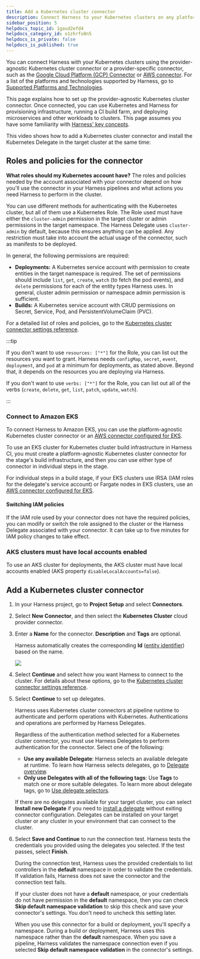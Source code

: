 ```yaml
---
title: Add a Kubernetes cluster connector
description: Connect Harness to your Kubernetes clusters on any platform.
sidebar_position: 5
helpdocs_topic_id: 1gaud2efd4
helpdocs_category_id: o1zhrfo8n5
helpdocs_is_private: false
helpdocs_is_published: true
---
```


You can connect Harness with your Kubernetes clusters using the provider-agnostic Kubernetes cluster connector or a provider-specific connector, such as the [Google Cloud Platform (GCP) Connector](./connect-to-google-cloud-platform-gcp.md) or [AWS connector](./add-aws-connector.md). For a list of the platforms and technologies supported by Harness, go to [Supported Platforms and Technologies](../../../../docs/get-started/supported-platforms-and-technologies.md).

This page explains how to set up the provider-agnostic Kubernetes cluster connector. Once connected, you can use Kubernetes and Harness for provisioning infrastructure, running a CI build farm, and deploying microservices and other workloads to clusters. This page assumes you have some familiarity with [Harness' key concepts](../../../get-started/key-concepts.md).

This video shows how to add a Kubernetes cluster connector and install the Kubernetes Delegate in the target cluster at the same time:

<!-- Video:
https://www.youtube.com/embed/wUC23lmqfnY-->
<DocVideo src="https://www.youtube.com/embed/wUC23lmqfnY" />

## Roles and policies for the connector

**What roles should my Kubernetes account have?** The roles and policies needed by the account associated with your connector depend on how you'll use the connector in your Harness pipelines and what actions you need Harness to perform in the cluster.

You can use different methods for authenticating with the Kubernetes cluster, but all of them use a Kubernetes Role. The Role used must have either the `cluster-admin` permission in the target cluster or admin permissions in the target namespace. The Harness Delegate uses `cluster-admin` by default, because this ensures anything can be applied. Any restriction must take into account the actual usage of the connector, such as manifests to be deployed.

In general, the following permissions are required:

- **Deployments:** A Kubernetes service account with permission to create entities in the target namespace is required. The set of permissions should include `list`, `get`, `create`, `watch` (to fetch the pod events), and `delete` permissions for each of the entity types Harness uses. In general, cluster admin permission or namespace admin permission is sufficient.
- **Builds:** A Kubernetes service account with CRUD permissions on Secret, Service, Pod, and PersistentVolumeClaim (PVC).

For a detailed list of roles and policies, go to the [Kubernetes cluster connector settings reference](../../../platform/connectors/cloud-providers/ref-cloud-providers/kubernetes-cluster-connector-settings-reference.md).

:::tip

If you don't want to use `resources: ["*"]` for the Role, you can list out the resources you want to grant. Harness needs `configMap`, `secret`, `event`, `deployment`, and `pod` at a minimum for deployments, as stated above. Beyond that, it depends on the resources you are deploying via Harness.

If you don't want to use `verbs: ["*"]` for the Role, you can list out all of the verbs (`create`, `delete`, `get`, `list`, `patch`, `update`, `watch`).

:::

### Connect to Amazon EKS

To connect Harness to Amazon EKS, you can use the platform-agnostic Kubernetes cluster connector or an [AWS connector configured for EKS](/docs/platform/connectors/cloud-providers/ref-cloud-providers/aws-connector-settings-reference/##connect-to-elastic-kubernetes-service-eks).

To use an EKS cluster for Kubernetes cluster build infrastructure in Harness CI, you must create a platform-agnostic Kubernetes cluster connector for the stage's build infrastructure, and then you can use either type of connector in individual steps in the stage.

For individual steps in a build stage, if your EKS clusters use IRSA (IAM roles for the delegate's service account) or Fargate nodes in EKS clusters, use an [AWS connector configured for EKS](/docs/platform/connectors/cloud-providers/ref-cloud-providers/aws-connector-settings-reference/##connect-to-elastic-kubernetes-service-eks).

#### Switching IAM policies

If the IAM role used by your connector does not have the required policies, you can modify or switch the role assigned to the cluster or the Harness Delegate associated with your connector. It can take up to five minutes for IAM policy changes to take effect.

### AKS clusters must have local accounts enabled

To use an AKS cluster for deployments, the AKS cluster must have local accounts enabled (AKS property `disableLocalAccounts=false`).

## Add a Kubernetes cluster connector

1. In your Harness project, go to **Project Setup** and select **Connectors**.
2. Select **New Connector**, and then select the **Kubernetes Cluster** cloud provider connector.
3. Enter a **Name** for the connector. **Description** and **Tags** are optional.

   Harness automatically creates the corresponding **Id** ([entity identifier](../../../platform/references/entity-identifier-reference.md)) based on the name.

   ![](../static/add-a-kubernetes-cluster-connector-06.png)

4. Select **Continue** and select how you want Harness to connect to the cluster. For details about these options, go to the [Kubernetes cluster connector settings reference](/docs/platform/connectors/cloud-providers/ref-cloud-providers/kubernetes-cluster-connector-settings-reference.md).
5. Select **Continue** to set up delegates.

   Harness uses Kubernetes cluster connectors at pipeline runtime to authenticate and perform operations with Kubernetes. Authentications and operations are performed by Harness Delegates.

   Regardless of the authentication method selected for a Kubernetes cluster connector, you must use Harness Delegates to perform authentication for the connector. Select one of the following:

   * **Use any available Delegate**: Harness selects an available delegate at runtime. To learn how Harness selects delegates, go to [Delegate overview](/docs/platform/delegates/delegate-concepts/delegate-overview.md).
   * **Only use Delegates with all of the following tags**: Use **Tags** to match one or more suitable delegates. To learn more about delegate tags, go to [Use delegate selectors](/docs/platform/delegates/manage-delegates/select-delegates-with-selectors.md).

   If there are no delegates available for your target cluster, you can select **Install new Delegate** if you need to [install a delegate](/docs/platform/delegates/delegate-concepts/delegate-overview.md) without exiting connector configuration. Delegates can be installed on your target cluster or any cluster in your environment that can connect to the cluster.

6. Select **Save and Continue** to run the connection test. Harness tests the credentials you provided using the delegates you selected. If the test passes, select **Finish**.

   During the connection test, Harness uses the provided credentials to list controllers in the **default** namespace in order to validate the credentials. If validation fails, Harness does not save the connector and the connection test fails.

   If your cluster does not have a **default** namespace, or your credentials do not have permission in the **default** namespace, then you can check **Skip default namespace validation** to skip this check and save your connector's settings. You don't need to uncheck this setting later.

   When you use this connector for a build or deployment, you'll specify a namespace. During a build or deployment, Harness uses this namespace rather than the **default** namespace. When you save a pipeline, Harness validates the namespace connection even if you selected **Skip default namespace validation** in the connector's settings.
